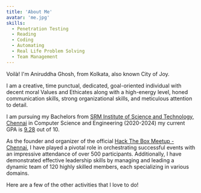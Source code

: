 ```yaml
---
title: 'About Me'
avatar: 'me.jpg'
skills:
  - Penetration Testing
  - Reading
  - Coding
  - Automating
  - Real Life Problem Solving
  - Team Management
---
```


Voilà! I'm Aniruddha Ghosh, from Kolkata, also known City of Joy.

I am a creative, time punctual, dedicated, goal-oriented individual with decent moral Values and Ethicates along with a high-energy level, honed communication skills, strong organizational skills, and meticulous attention to detail.

I am pursuing my Bachelors from [SRM Institute of Science and Technology, Chennai](https://www.srmist.edu.in/) in Computer Science and Engineering (2020-2024) my current GPA is [9.28]() out of 10.

As the founder and organizer of the official [Hack The Box Meetup - Chennai](https://www.meetup.com/chennai-in/), I have played a pivotal role in orchestrating successful events with an impressive attendance of over 500 participants. Additionally, I have demonstrated effective leadership skills by managing and leading a dynamic team of 120 highly skilled members, each specializing in various domains.

Here are a few of the other activities that I love to do!

